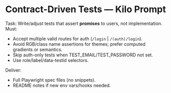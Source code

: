 <!--
@aegisBlueprint: planning-optimization
@version: 2.5.0
@mode: lean
@intent: Kilo prompt for generating contract-driven tests that assert observable behavior
@context: Test generation template that focuses on user-facing contracts rather than implementation details
-->

# Contract-Driven Tests — Kilo Prompt

Task: Write/adjust tests that assert __promises__ to users, not implementation. Must:

- Accept multiple valid routes for auth (`/login` | `/(auth)/login`).
- Avoid RGB/class name assertions for themes; prefer computed gradients or semantics.
- Skip auth-only tests when TEST_EMAIL/TEST_PASSWORD not set.
- Use role/label/data-testid selectors.

Deliver:

- Full Playwright spec files (no snippets).
- README notes if new env vars/hooks needed.
